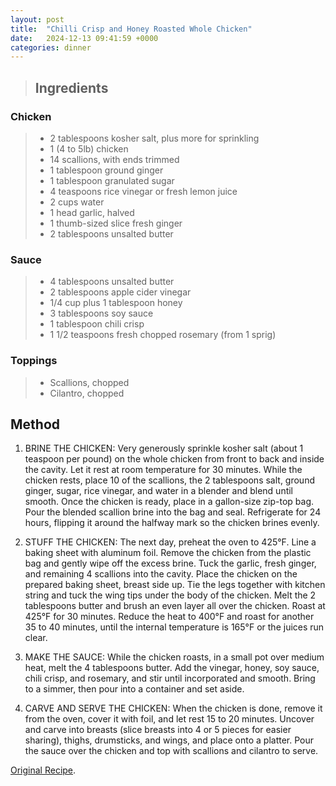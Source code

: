 ```yaml
---
layout: post
title:  "Chilli Crisp and Honey Roasted Whole Chicken"
date:   2024-12-13 09:41:59 +0000
categories: dinner
---
```

> ## Ingredients
>
### Chicken
> - 2 tablespoons kosher salt, plus more for sprinkling
> - 1 (4 to 5lb) chicken
> - 14 scallions, with ends trimmed
> - 1 tablespoon ground ginger
> - 1 tablespoon granulated sugar
> - 4 teaspoons rice vinegar or fresh lemon juice
> - 2 cups water
> - 1 head garlic, halved
> - 1 thumb-sized slice fresh ginger
> - 2 tablespoons unsalted butter
>
### Sauce
> - 4 tablespoons unsalted butter
> - 2 tablespoons apple cider vinegar
> - 1/4 cup plus 1 tablespoon honey
> - 3 tablespoons soy sauce
> - 1 tablespoon chili crisp
> - 1 1/2 teaspoons fresh chopped rosemary (from 1 sprig)
>
### Toppings
> - Scallions, chopped
> - Cilantro, chopped






## Method

1. BRINE THE CHICKEN: Very generously sprinkle kosher salt (about 1 teaspoon per pound) on the whole chicken from front to back and inside the cavity. Let it rest at room temperature for 30 minutes. While the chicken rests, place 10 of the scallions, the 2 tablespoons salt, ground ginger, sugar, rice vinegar, and water in a blender and blend until smooth. Once the chicken is ready, place in a gallon-size zip-top bag. Pour the blended scallion brine into the bag and seal. Refrigerate for 24 hours, flipping it around the halfway mark so the chicken brines evenly.


2. STUFF THE CHICKEN: The next day, preheat the oven to 425°F. Line a baking sheet with aluminum foil. Remove the chicken from the plastic bag and gently wipe off the excess brine. Tuck the garlic, fresh ginger, and remaining 4 scallions into the cavity. Place the chicken on the prepared baking sheet, breast side up. Tie the legs together with kitchen string and tuck the wing tips under the body of the chicken. Melt the 2 tablespoons butter and brush an even layer all over the chicken. Roast at 425°F for 30 minutes. Reduce the heat to 400°F and roast for another 35 to 40 minutes, until the internal temperature is 165°F or the juices run clear.


3. MAKE THE SAUCE: While the chicken roasts, in a small pot over medium heat, melt the 4 tablespoons butter. Add the vinegar, honey, soy sauce, chili crisp, and rosemary, and stir until incorporated and smooth. Bring to a simmer, then pour into a container and set aside.


4. CARVE AND SERVE THE CHICKEN: When the chicken is done, remove it from the oven, cover it with foil, and let rest 15 to 20 minutes. Uncover and carve into breasts (slice breasts into 4 or 5 pieces for easier sharing), thighs, drumsticks, and wings, and place onto a platter. Pour the sauce over the chicken and top with scallions and cilantro to serve.


[Original Recipe][original-recipe].

[original-recipe]: https://food52.com/recipes/88750-chili-crisp-roasted-chicken-from-frankie-gaw